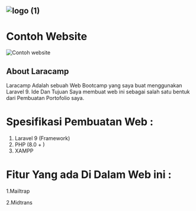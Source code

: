 ![logo (1)](https://user-images.githubusercontent.com/110179535/197831858-8135d5c6-1efd-442f-8afc-03dc9f041267.png)
-------------------------------------------------------------------------------------------------------------------

# Contoh Website
![Contoh website](https://user-images.githubusercontent.com/110179535/197832099-59484fcb-4897-43db-866c-1f46ae968cc6.png)

## About Laracamp

Laracamp Adalah sebuah Web Bootcamp yang saya buat menggunakan Laravel 9. Ide Dan Tujuan Saya membuat web ini sebagai salah satu bentuk dari Pembuatan Portofolio saya.

# Spesifikasi Pembuatan Web :
1. Laravel 9 (Framework)
2. PHP (8.0 + ) 
3. XAMPP

# Fitur Yang ada Di Dalam Web ini :
1.Mailtrap

2.Midtrans


